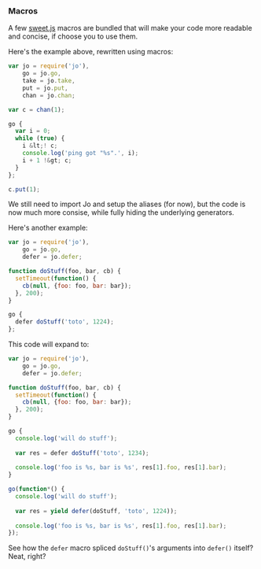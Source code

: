 ### Macros

A few [sweet.js](http://sweetjs.org/) macros are bundled that will make your code more readable and concise, if choose you to use them.

Here's the example above, rewritten using macros:

```js
var jo = require('jo'),
    go = jo.go,
    take = jo.take,
    put = jo.put,
    chan = jo.chan;

var c = chan(1);

go {
  var i = 0;
  while (true) {
    i &lt;! c;
    console.log('ping got "%s".', i);
    i + 1 !&gt; c;
  }
};

c.put(1);
```

We still need to import Jo and setup the aliases (for now), but the code is now much more consise, while fully hiding the underlying generators.

Here's another example:

```js
var jo = require('jo'),
    go = jo.go,
    defer = jo.defer;

function doStuff(foo, bar, cb) {
  setTimeout(function() {
    cb(null, {foo: foo, bar: bar});
  }, 200);
}

go {
  defer doStuff('toto', 1224);
};
```

This code will expand to:

```js
var jo = require('jo'),
    go = jo.go,
    defer = jo.defer;

function doStuff(foo, bar, cb) {
  setTimeout(function() {
    cb(null, {foo: foo, bar: bar});
  }, 200);
}

go {
  console.log('will do stuff');
  
  var res = defer doStuff('toto', 1234);
  
  console.log('foo is %s, bar is %s', res[1].foo, res[1].bar);
}

go(function*() {
  console.log('will do stuff');
  
  var res = yield defer(doStuff, 'toto', 1224));
  
  console.log('foo is %s, bar is %s', res[1].foo, res[1].bar);
});
```

See how the `defer` macro spliced `doStuff()`'s arguments into `defer()` itself? Neat, right?
